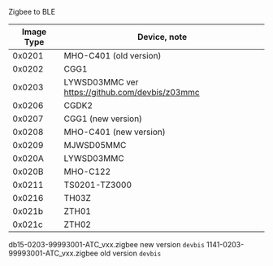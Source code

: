 
Zigbee to BLE

|Image Type| Device, note |
| -- | -- |
| 0x0201 |  MHO-C401 (old version) |
| 0x0202 |  CGG1 |
| 0x0203 |  LYWSD03MMC ver https://github.com/devbis/z03mmc |
| 0x0206 |  CGDK2 |
| 0x0207 |  CGG1 (new version) |
| 0x0208 |  MHO-C401 (new version) |
| 0x0209 |  MJWSD05MMC |
| 0x020A |  LYWSD03MMC |
| 0x020B |  MHO-C122 |
| 0x0211 |  TS0201-TZ3000 |
| 0x0216 |  TH03Z |
| 0x021b |  ZTH01 |
| 0x021c |  ZTH02 |


db15-0203-99993001-ATC_vxx.zigbee new version `devbis` 
1141-0203-99993001-ATC_vxx.zigbee old version `devbis`
